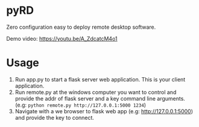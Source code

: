 # pyRD
Zero configuration easy to deploy remote desktop software.

Demo video: https://youtu.be/A_ZdcatcM4o1

# Usage

1. Run app.py to start a flask server web application. This is your client application.
2. Run remote.py at the windows computer you want to control and provide the addr of flask server and a key command line arguments. (e.g: `python remote.py http://127.0.0.1:5000 1234`)
2. Navigate with a we browser to flask web app (e.g: http://127.0.0.1:5000) and provide the key to connect.
